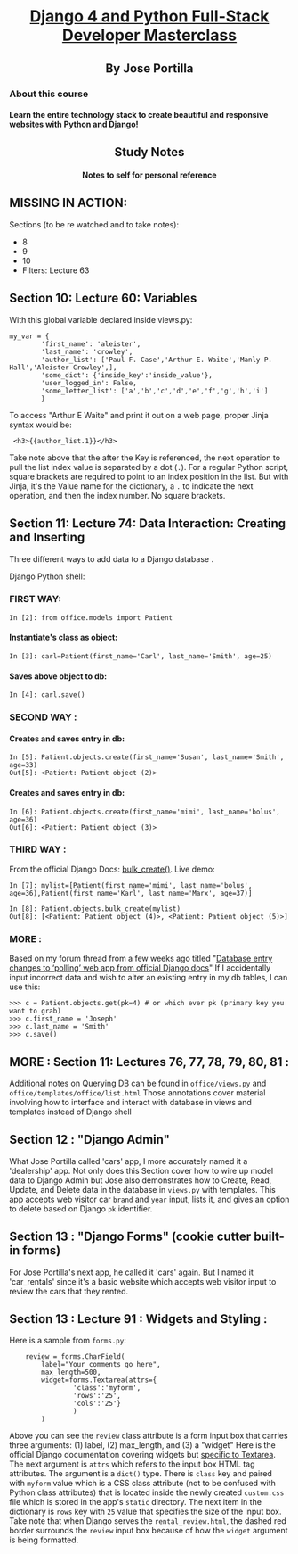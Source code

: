 # <center>[Django 4 and Python Full-Stack Developer Masterclass](https://www.udemy.com/course/django-and-python-full-stack-developer-masterclass/)</center>
## <center>By Jose Portilla<center>

### About this course
#### Learn the entire technology stack to create beautiful and responsive websites with Python and Django!

## <center>Study Notes</center>
#### <center>Notes to self for personal reference</center>

## MISSING IN ACTION:
Sections (to be re watched and to take notes):
- 8
- 9
- 10 
- Filters: Lecture 63
 
## Section 10: Lecture 60: Variables
With this global variable declared inside views.py:

```
my_var = {
        'first_name': 'aleister',
        'last_name': 'crowley',
        'author_list': ['Paul F. Case','Arthur E. Waite','Manly P. Hall','Aleister Crowley',],
        'some_dict': {'inside_key':'inside_value'},
        'user_logged_in': False,
        'some_letter_list': ['a','b','c','d','e','f','g','h','i']
        }
```

To access "Arthur E Waite" and print it out on a web page, proper Jinja syntax would be:

```
 <h3>{{author_list.1}}</h3>
```

Take note above that the after the Key is referenced, the next operation to pull the list index value is separated by a dot (`.`).  For a regular Python script, square brackets are required to point to an index position in the list. But with Jinja, it's the Value name for the dictionary, a `.` to indicate the next operation, and then the index number. No square brackets.

## Section 11: Lecture 74: Data Interaction: Creating and Inserting

Three different ways to add data to a Django database .

Django Python shell:
### FIRST WAY: 
```
In [2]: from office.models import Patient
```
#### Instantiate's class as object:
```
In [3]: carl=Patient(first_name='Carl', last_name='Smith', age=25)
```
#### Saves above object to db:
```
In [4]: carl.save()
```
### SECOND WAY :
#### Creates and saves entry in db:
```
In [5]: Patient.objects.create(first_name='Susan', last_name='Smith', age=33)
Out[5]: <Patient: Patient object (2)>
```
#### Creates and saves entry in db:
```
In [6]: Patient.objects.create(first_name='mimi', last_name='bolus', age=36)
Out[6]: <Patient: Patient object (3)>
```

### THIRD WAY :
From the official Django Docs: [bulk_create()](https://docs.djangoproject.com/en/4.0/ref/models/querysets/#bulk-create). Live demo:

```
In [7]: mylist=[Patient(first_name='mimi', last_name='bolus', age=36),Patient(first_name='Karl', last_name='Marx', age=37)]

In [8]: Patient.objects.bulk_create(mylist)
Out[8]: [<Patient: Patient object (4)>, <Patient: Patient object (5)>]
```

### MORE :
Based on my forum thread from a few weeks ago titled "[Database entry changes to ‘polling’ web app from official Django docs](https://forum.djangoproject.com/t/database-entry-changes-to-polling-web-app-from-official-django-docs/14595/4)"
If I accidentally input incorrect data and wish to alter an existing entry in my db tables, I can use this:

```
>>> c = Patient.objects.get(pk=4) # or which ever pk (primary key you want to grab)
>>> c.first_name = 'Joseph'
>>> c.last_name = 'Smith'
>>> c.save()
```
## MORE : Section 11: Lectures 76, 77, 78, 79, 80, 81 :
Additional notes on Querying DB can be found in `office/views.py` and `office/templates/office/list.html`
Those annotations cover material involving how to interface and interact with database in views and templates instead of Django shell

## Section 12 : "Django Admin"
What Jose Portilla called 'cars' app, I more accurately named it a 'dealership' app.
Not only does this Section cover how to wire up model data to Django Admin but Jose also demonstrates how to Create, Read, Update, and Delete data in the database in `views.py` with templates. This app accepts web visitor car `brand` and `year` input, lists it, and gives an option to delete based on Django `pk` identifier.

## Section 13 : "Django Forms" (cookie cutter built-in forms)
For Jose Portilla's next app, he called it 'cars' again. But I named it 'car_rentals' since it's a basic website which accepts web visitor input to review the cars that they rented.

## Section 13 : Lecture 91 : Widgets and Styling :
Here is a sample from `forms.py`:
```
    review = forms.CharField(
        label="Your comments go here", 
        max_length=500,
        widget=forms.Textarea(attrs={
                'class':'myform', 
                'rows':'25',
                'cols':'25'}
                )
        )
```
Above you can see the `review` class attribute is a form input box that carries three arguments: (1) label, (2) max_length, and (3) a "widget"
Here is the official Django documentation covering widgets but [specific to Textarea](https://docs.djangoproject.com/en/4.1/ref/forms/widgets/#textarea). The next argument is `attrs` which refers to the input box HTML tag attributes. The argument is a `dict()` type. There is `class` key and paired with  `myform` value which is a CSS class attribute (not to be confused with Python class attributes) that is located inside the newly created `custom.css` file which is stored in the app's `static` directory. The next item in the dictionary is `rows` key with `25` value that specifies the size of the input box. Take note that when Django serves the `rental_review.html`, the dashed red border surrounds the `review` input box because of how the `widget` argument is being formatted.